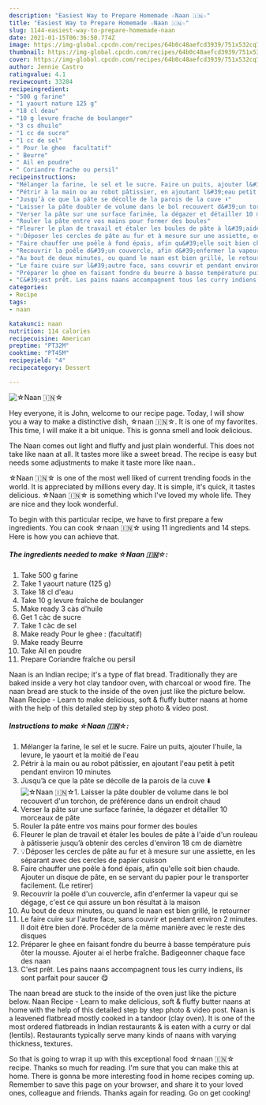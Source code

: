 ```yaml
---
description: "Easiest Way to Prepare Homemade ☆Naan 🇮🇳☆"
title: "Easiest Way to Prepare Homemade ☆Naan 🇮🇳☆"
slug: 1144-easiest-way-to-prepare-homemade-naan
date: 2021-01-15T06:36:50.774Z
image: https://img-global.cpcdn.com/recipes/64b0c48aefcd3939/751x532cq70/☆naan-🇮🇳☆-photo-principale-de-la-recette.jpg
thumbnail: https://img-global.cpcdn.com/recipes/64b0c48aefcd3939/751x532cq70/☆naan-🇮🇳☆-photo-principale-de-la-recette.jpg
cover: https://img-global.cpcdn.com/recipes/64b0c48aefcd3939/751x532cq70/☆naan-🇮🇳☆-photo-principale-de-la-recette.jpg
author: Jennie Castro
ratingvalue: 4.1
reviewcount: 33284
recipeingredient:
- "500 g farine"
- "1 yaourt nature 125 g"
- "18 cl deau"
- "10 g levure frache de boulanger"
- "3 cs dhuile"
- "1 cc de sucre"
- "1 cc de sel"
- " Pour le ghee  facultatif"
- " Beurre"
- " Ail en poudre"
- " Coriandre frache ou persil"
recipeinstructions:
- "Mélanger la farine, le sel et le sucre. Faire un puits, ajouter l&#39;huile, la levure, le yaourt et la moitié de l&#39;eau"
- "Pétrir à la main ou au robot pâtissier, en ajoutant l&#39;eau petit à petit pendant environ 10 minutes"
- "Jusqu’à ce que la pâte se décolle de la parois de la cuve ⬇️"
- "Laisser la pâte doubler de volume dans le bol recouvert d&#39;un torchon, de préférence dans un endroit chaud"
- "Verser la pâte sur une surface farinée, la dégazer et détailler 10 morceaux de pâte"
- "Rouler la pâte entre vos mains pour former des boules"
- "Fleurer le plan de travail et étaler les boules de pâte à l&#39;aide d&#39;un rouleau à pâtisserie jusqu’à obtenir des cercles d&#39;environ 18 cm de diamètre"
- "💡Déposer les cercles de pâte au fur et à mesure sur une assiette, en les séparant avec des cercles de papier cuisson"
- "Faire chauffer une poêle à fond épais, afin qu&#39;elle soit bien chaude. Ajouter un disque de pâte, en se servant du papier pour le transporter facilement. (Le retirer)"
- "Recouvrir la poêle d&#39;un couvercle, afin d&#39;enfermer la vapeur qui se dégage, c&#39;est ce qui assure un bon résultat à la maison"
- "Au bout de deux minutes, ou quand le naan est bien grillé, le retourner"
- "Le faire cuire sur l&#39;autre face, sans couvrir et pendant environ 2 minutes. Il doit être bien doré. Procéder de la même manière avec le reste des disques"
- "Préparer le ghee en faisant fondre du beurre à basse température puis ôter la mousse. Ajouter ai el herbe fraîche. Badigeonner chaque face des naan"
- "C&#39;est prêt. Les pains naans accompagnent tous les curry indiens, ils sont parfait pour saucer 😋"
categories:
- Recipe
tags:
- naan

katakunci: naan 
nutrition: 114 calories
recipecuisine: American
preptime: "PT32M"
cooktime: "PT45M"
recipeyield: "4"
recipecategory: Dessert

---
```



![☆Naan 🇮🇳☆](https://img-global.cpcdn.com/recipes/64b0c48aefcd3939/751x532cq70/☆naan-🇮🇳☆-photo-principale-de-la-recette.jpg)

Hey everyone, it is John, welcome to our recipe page. Today, I will show you a way to make a distinctive dish, ☆naan 🇮🇳☆. It is one of my favorites. This time, I will make it a bit unique. This is gonna smell and look delicious.

The Naan comes out light and fluffy and just plain wonderful. This does not take like naan at all. It tastes more like a sweet bread. The recipe is easy but needs some adjustments to make it taste more like naan..

☆Naan 🇮🇳☆ is one of the most well liked of current trending foods in the world. It is appreciated by millions every day. It is simple, it's quick, it tastes delicious. ☆Naan 🇮🇳☆ is something which I've loved my whole life. They are nice and they look wonderful.


To begin with this particular recipe, we have to first prepare a few ingredients. You can cook ☆naan 🇮🇳☆ using 11 ingredients and 14 steps. Here is how you can achieve that.

<!--inarticleads1-->

##### The ingredients needed to make ☆Naan 🇮🇳☆:

1. Take 500 g farine
1. Take 1 yaourt nature (125 g)
1. Take 18 cl d&#39;eau
1. Take 10 g levure fraîche de boulanger
1. Make ready 3 càs d&#39;huile
1. Get 1 càc de sucre
1. Take 1 càc de sel
1. Make ready  Pour le ghee : (facultatif)
1. Make ready  Beurre
1. Take  Ail en poudre
1. Prepare  Coriandre fraîche ou persil


Naan is an Indian recipe; it&#39;s a type of flat bread. Traditionally they are baked inside a very hot clay tandoor oven, with charcoal or wood fire. The naan bread are stuck to the inside of the oven just like the picture below. Naan Recipe - Learn to make delicious, soft &amp; fluffy butter naans at home with the help of this detailed step by step photo &amp; video post. 

<!--inarticleads2-->

##### Instructions to make ☆Naan 🇮🇳☆:

1. Mélanger la farine, le sel et le sucre. Faire un puits, ajouter l&#39;huile, la levure, le yaourt et la moitié de l&#39;eau
1. Pétrir à la main ou au robot pâtissier, en ajoutant l&#39;eau petit à petit pendant environ 10 minutes
1. Jusqu’à ce que la pâte se décolle de la parois de la cuve ⬇️
<img src="//assets-global.cpcdn.com/assets/icons/button_play-2c75c40dde080a61004c1f40b05d8f140eaff45d7e9e6481dc71c63d2e7c4909.png" alt="☆Naan 🇮🇳☆">1. Laisser la pâte doubler de volume dans le bol recouvert d&#39;un torchon, de préférence dans un endroit chaud
1. Verser la pâte sur une surface farinée, la dégazer et détailler 10 morceaux de pâte
1. Rouler la pâte entre vos mains pour former des boules
1. Fleurer le plan de travail et étaler les boules de pâte à l&#39;aide d&#39;un rouleau à pâtisserie jusqu’à obtenir des cercles d&#39;environ 18 cm de diamètre
1. 💡Déposer les cercles de pâte au fur et à mesure sur une assiette, en les séparant avec des cercles de papier cuisson
1. Faire chauffer une poêle à fond épais, afin qu&#39;elle soit bien chaude. Ajouter un disque de pâte, en se servant du papier pour le transporter facilement. (Le retirer)
1. Recouvrir la poêle d&#39;un couvercle, afin d&#39;enfermer la vapeur qui se dégage, c&#39;est ce qui assure un bon résultat à la maison
1. Au bout de deux minutes, ou quand le naan est bien grillé, le retourner
1. Le faire cuire sur l&#39;autre face, sans couvrir et pendant environ 2 minutes. Il doit être bien doré. Procéder de la même manière avec le reste des disques
1. Préparer le ghee en faisant fondre du beurre à basse température puis ôter la mousse. Ajouter ai el herbe fraîche. Badigeonner chaque face des naan
1. C&#39;est prêt. Les pains naans accompagnent tous les curry indiens, ils sont parfait pour saucer 😋


The naan bread are stuck to the inside of the oven just like the picture below. Naan Recipe - Learn to make delicious, soft &amp; fluffy butter naans at home with the help of this detailed step by step photo &amp; video post. Naan is a leavened flatbread mostly cooked in a tandoor (clay oven). It is one of the most ordered flatbreads in Indian restaurants &amp; is eaten with a curry or dal (lentils). Restaurants typically serve many kinds of naans with varying thickness, textures. 

So that is going to wrap it up with this exceptional food ☆naan 🇮🇳☆ recipe. Thanks so much for reading. I'm sure that you can make this at home. There is gonna be more interesting food in home recipes coming up. Remember to save this page on your browser, and share it to your loved ones, colleague and friends. Thanks again for reading. Go on get cooking!
